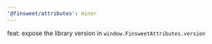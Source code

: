 ```yaml
---
'@finsweet/attributes': minor
---
```


feat: expose the library version in `window.FinsweetAttributes.version`

